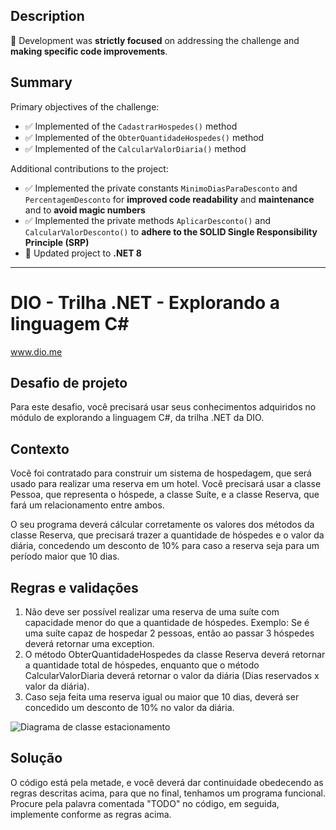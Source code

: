 ## Description
🎯 Development was **strictly focused** on addressing the challenge and **making specific code improvements**.

## Summary
Primary objectives of the challenge:
- ✅ Implemented of the `CadastrarHospedes()` method
- ✅ Implemented of the `ObterQuantidadeHospedes()` method
- ✅ Implemented of the `CalcularValorDiaria()` method

Additional contributions to the project:
- ✅ Implemented the private constants `MinimoDiasParaDesconto` and `PercentagemDesconto` for **improved code readability** and **maintenance** and to **avoid magic numbers**
- ✅ Implemented the private methods `AplicarDesconto()` and `CalcularValorDesconto()` to **adhere to the SOLID Single Responsibility Principle (SRP)**
- 🔧 Updated project to **.NET 8**

---

# DIO - Trilha .NET - Explorando a linguagem C#
www.dio.me

## Desafio de projeto
Para este desafio, você precisará usar seus conhecimentos adquiridos no módulo de explorando a linguagem C#, da trilha .NET da DIO.

## Contexto
Você foi contratado para construir um sistema de hospedagem, que será usado para realizar uma reserva em um hotel. Você precisará usar a classe Pessoa, que representa o hóspede, a classe Suíte, e a classe Reserva, que fará um relacionamento entre ambos.

O seu programa deverá cálcular corretamente os valores dos métodos da classe Reserva, que precisará trazer a quantidade de hóspedes e o valor da diária, concedendo um desconto de 10% para caso a reserva seja para um período maior que 10 dias.

## Regras e validações
1. Não deve ser possível realizar uma reserva de uma suíte com capacidade menor do que a quantidade de hóspedes. Exemplo: Se é uma suíte capaz de hospedar 2 pessoas, então ao passar 3 hóspedes deverá retornar uma exception.
2. O método ObterQuantidadeHospedes da classe Reserva deverá retornar a quantidade total de hóspedes, enquanto que o método CalcularValorDiaria deverá retornar o valor da diária (Dias reservados x valor da diária).
3. Caso seja feita uma reserva igual ou maior que 10 dias, deverá ser concedido um desconto de 10% no valor da diária.


![Diagrama de classe estacionamento](diagrama_classe_hotel.png)

## Solução
O código está pela metade, e você deverá dar continuidade obedecendo as regras descritas acima, para que no final, tenhamos um programa funcional. Procure pela palavra comentada "TODO" no código, em seguida, implemente conforme as regras acima.
